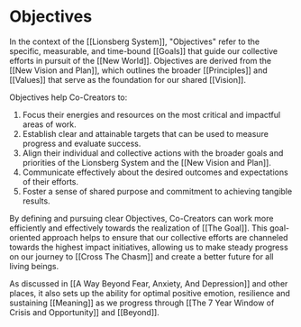 # Objectives

In the context of the [[Lionsberg System]], "Objectives" refer to the specific, measurable, and time-bound [[Goals]] that guide our collective efforts in pursuit of the [[New World]]. Objectives are derived from the [[New Vision and Plan]], which outlines the broader [[Principles]] and [[Values]] that serve as the foundation for our shared [[Vision]].

Objectives help Co-Creators to:

1.  Focus their energies and resources on the most critical and impactful areas of work.
2.  Establish clear and attainable targets that can be used to measure progress and evaluate success.
3.  Align their individual and collective actions with the broader goals and priorities of the Lionsberg System and the [[New Vision and Plan]].
4.  Communicate effectively about the desired outcomes and expectations of their efforts.
5.  Foster a sense of shared purpose and commitment to achieving tangible results.

By defining and pursuing clear Objectives, Co-Creators can work more efficiently and effectively towards the realization of [[The Goal]]. This goal-oriented approach helps to ensure that our collective efforts are channeled towards the highest impact initiatives, allowing us to make steady progress on our journey to [[Cross The Chasm]] and create a better future for all living beings.

As discussed in [[A Way Beyond Fear, Anxiety, And Depression]] and other places, it also sets up the ability for optimal positive emotion, resilience and sustaining [[Meaning]] as we progress through [[The 7 Year Window of Crisis and Opportunity]] and [[Beyond]]. 